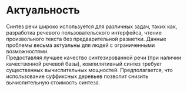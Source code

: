 # Актуальность
Синтез речи широко используется для различных задач, таких как, разработка речевого пользовательского интерфейса, чтение произвольного текста без предварительной разметки. Данные проблемы весьма актуальны для людей с ограниченными возможностями.  
Предоставляя лучшее качество синтезированной речи (при наличии качественной речевой базы), компилятивный синтез требует существенных вычислительных мощностей. Предполагается, что использование суффиксных деревьев позволит снизить вычислительную стоимость синтеза.